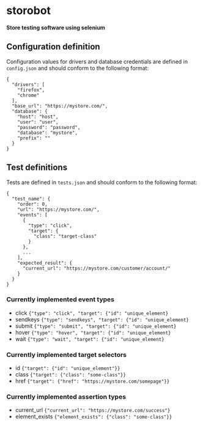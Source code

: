 # storobot
**Store testing software using selenium**
## Configuration definition
Configuration values for drivers and database credentials are defined in ```config.json``` and should conform to the following format:
```
{
  "drivers": [
    "firefox",
    "chrome"
  ],
  "base_url": "https://mystore.com/",
  "database": {
    "host": "host",
    "user": "user",
    "password": "password",
    "database": "mystore",
    "prefix": ""
  }
}
```
## Test definitions
Tests are defined in ```tests.json``` and should conform to the following format:
```
{
  "test_name": {
    "order": 0,
    "url": "https://mystore.com/",
    "events": [
      {
        "type": "click",
        "target": {
          "class": "target-class"
        }
      },
      ...
    ],
    "expected_result": {
      "current_url": "https://mystore.com/customer/account/"
    }
  }
}
```

### Currently implemented event types
* click ```{"type": "click", "target": {"id": "unique_element}```
* sendkeys ```{"type": "sendkeys", "target": {"id": "unique_element}```
* submit ```{"type": "submit", "target": {"id": "unique_element}```
* hover ```{"type": "hover", "target": {"id": "unique_element}```
* wait ```{"type": "wait", "target": {"id": "unique_element}```

### Currently implemented target selectors
* id ```{"target": {"id": "unique_element"}}```
* class ```{"target": {"class": "some-class"}}```
* href ```{"target": {"href": "https://mystore.com/somepage"}}```

### Currently implemented assertion types
* current_url ```{"current_url": "https://mystore.com/success"}```
* element_exists ```{"element_exists": {"class": "some-class"}}```
